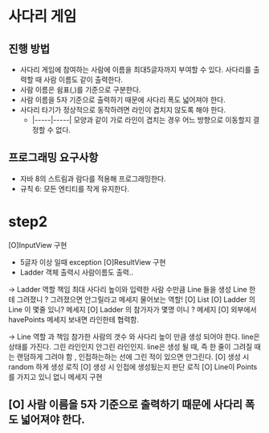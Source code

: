 # 사다리 게임
## 진행 방법
* 사다리 게임에 참여하는 사람에 이름을 최대5글자까지 부여할 수 있다. 사다리를 출력할 때 사람 이름도 같이 출력한다.
* 사람 이름은 쉼표(,)를 기준으로 구분한다.
* 사람 이름을 5자 기준으로 출력하기 때문에 사다리 폭도 넓어져야 한다.
* 사다리 타기가 정상적으로 동작하려면 라인이 겹치지 않도록 해야 한다.
    * |-----|-----| 모양과 같이 가로 라인이 겹치는 경우 어느 방향으로 이동할지 결정할 수 없다.

## 프로그래밍 요구사항
* 자바 8의 스트림과 람다를 적용해 프로그래밍한다.
* 규칙 6: 모든 엔티티를 작게 유지한다.

# step2
[O]InputView 구현
- 5글자 이상 일때 exception
[O]ResultView 구현
 - Ladder 객체 출력시 사람이름도 출력..
   
-> Ladder 역할 책임
최대 사다리 높이와 입력한 사람 수만큼 Line 들을 생성
Line 한테 그려졌니 ? 그려졌으면 안그릴라고 메세지 물어보는 역할!
[O] List<Line>
[O] Ladder 의 Line 이 몇줄 있니? 메세지
[O] Ladder 의 참가자가 몇명 이니 ? 메세지 
[O] 외부에서 havePoints 메세지 보내면 라인한테 협력함.

-> Line 역할 과 책임
참가한 사람의 갯수 와 사다리 높이 만큼 생성 되어야 한다.
line은 상태를 가진다. 그린 라인인지  안그린 라인인지.
line은 생성 될 때, 즉 한 줄이 그려질 때는 랜덤하게 그려야 함 ,
인접하는하는 선에 그린 적이 있으면 안그린다. 
[O] 생성 시 random 하게 생성 로직
[O] 생성 시 인접에 생성됬는지 판단 로직
[O] Line이 Points 를 가지고 있니 없니 메세지 구현

[O] 사람 이름을 5자 기준으로 출력하기 때문에 사다리 폭도 넓어져야 한다.
--------------------------------------------------------------------
